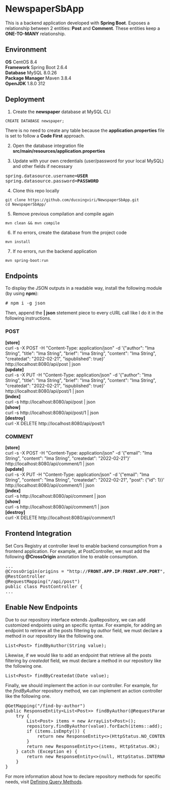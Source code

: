 # NewspaperSbApp

This is a backend application developed with **Spring Boot**.
Exposes a relationship between 2 entities: **Post** and **Comment**.
These entities keep a **ONE-TO-MANY** relationship.

## Environment

**OS** CentOS 8.4  
**Framework** Spring Boot 2.6.4  
**Database** MySQL 8.0.26  
**Package Manager** Maven 3.8.4  
**OpenJDK** 1.8.0 312  

## Deployment

1. Create the **newspaper** database at MySQL CLI
```
CREATE DATABASE newspaper;
```
<p>
There is no need to create any table because the <b>application.properties</b> file is set to follow a <b>Code First</b> approach.  
</p>

2. Open the database integration file **src/main/resources/application.properties** 

3. Update with your own credentials (user/password for your local MySQL) and other fields if necessary
<pre>
spring.datasource.username=<b>USER</b>
spring.datasource.password=<b>PASSWORD</b>
</pre>

4. Clone this repo locally
```
git clone https://github.com/ducoingviri/NewspaperSbApp.git
cd NewspaperSbApp/
```

5. Remove previous compilation and compile again
```
mvn clean && mvn compile
```
6. If no errors, create the database from the project code
```
mvn install
```
7. If no errors, run the backend application
```
mvn spring-boot:run
```

## Endpoints

To display the JSON outputs in a readable way, install the following module (by using **npm**):
<pre>
# npm i -g json
</pre>
Then, append the **| json** stetement piece to every cURL call like I do it in the following instructions. 

### POST

**[store]**<br>
curl -s -X POST -H "Content-Type: application/json" -d '{"author": "Ima String", "title": "Ima String", "brief": "Ima String", "content": "Ima String", "createdat": "2022-02-21", "ispublished": true}' http://localhost:8080/api/post | json
<br>
**[update]**<br>
curl -s -X PUT -H "Content-Type: application/json" -d '{"author": "Ima String", "title": "Ima String", "brief": "Ima String", "content": "Ima String", "createdat": "2022-02-21", "ispublished": true}' http://localhost:8080/api/post/1 | json
<br>
**[index]**<br>
curl -s http://localhost:8080/api/post | json
<br>
**[show]**<br>
curl -s http://localhost:8080/api/post/1 | json
<br>
**[destroy]**<br>
curl -X DELETE http://localhost:8080/api/post/1

### COMMENT

**[store]**<br>
curl -s -X POST -H "Content-Type: application/json" -d '{"email": "Ima String", "content": "Ima String", "createdat": "2022-02-21"}' http://localhost:8080/api/comment/1 | json
<br>
**[update]**<br>
curl -s -X PUT -H "Content-Type: application/json" -d '{"email": "Ima String", "content": "Ima String", "createdat": "2022-02-21", "post": {"id": 1}}' http://localhost:8080/api/comment/1 | json
<br>
**[index]**<br>
curl -s http://localhost:8080/api/comment | json
<br>
**[show]**<br>
curl -s http://localhost:8080/api/comment/1 | json
<br>
**[destroy]**<br>
curl -X DELETE http://localhost:8080/api/comment/1

## Frontend Integration

Set Cors Registry at controller level to enable backend consumption from a frontend application. For example, at PostController, we must add the following **@CrossOrigin** annotation line to enable consumption.

<pre>
...
@CrossOrigin(origins = "http://<b>FRONT.APP.IP</b>:<b>FRONT.APP.PORT</b>", maxAge = 3600)
@RestController
@RequestMapping("/api/post")
public class PostController {
...
</pre>

## Enable New Endpoints

Due to our repository interface extends JpaRepository, we can add customized endpoints using an specific syntax. For example, for adding an endpoint to retrieve all the posts filtering by _author_ field, we must declare a method in our repository like the following one.

<pre>
List&lt;Post> findByAuthor(String value);
</pre>

Likewise, if we would like to add an endpoint that retrieve all the posts filtering by _createdat_ field, we must declare a method in our repository like the following one.

<pre>
List&lt;Post> findByCreatedat(Date value);
</pre>

Finally, we should implement the action in our controller. For example, for the _findByAuthor_ repository method, we can implement an action controller like the following one.

<pre>
@GetMapping("/find-by-author")
public ResponseEntity&lt;List&lt;Post>> findByAuthor(@RequestParam String value) {
    try {
        List&lt;Post> items = new ArrayList&lt;Post>();
        repository.findByAuthor(value).forEach(items::add);
        if (items.isEmpty()) {
            return new ResponseEntity&lt;>(HttpStatus.NO_CONTENT);
        }
        return new ResponseEntity&lt;>(items, HttpStatus.OK);
    } catch (Exception e) {
        return new ResponseEntity&lt;>(null, HttpStatus.INTERNAL_SERVER_ERROR);
    }
}
</pre>

For more information about how to declare repository methods for specific needs, visit 
<a href="https://docs.spring.io/spring-data/jpa/docs/current/reference/html/#repositories.query-methods.details">Defining Query Methods</a>.

